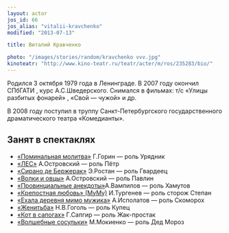 ```yaml
---
layout: actor
jos_id: 66
jos_alias: "vitalii-kravchenko"
modified: "2013-07-13"

title: Виталий Кравченко

photo: "/images/stories/random/kravchenko vvv.jpg"
kinoteatr: "http://www.kino-teatr.ru/teatr/acter/m/ros/235283/bio/"
---
```


Родился 3 октября 1979 года в Ленинграде. В 2007 году окончил СПбГАТИ , курс А.С.Шведерского. Снимался в фильмах: т/с «Улицы разбитых фонарей» , «Свой — чужой» и др.

В 2008 году поступил в труппу Санкт-Петербургского государственного драматического театра «Комедианты».

## Занят в спектаклях

- [«Поминальная молитва»](97-pominalnaia-molitva.html) Г.Горин — роль Урядник
- [«ЛЕС»](91-les.html) А.Островский — роль Пётр
- [«Сирано де Бержерак»](60-sirano-de-bergerak.html) Э.Ростан — роль Гвардеец
- [«Волки и овцы»](42-volki-i-ovci.html) А.Островский — роль Павлин
- [«Провинциальные анекдоты»](71-anekdoti.html)А.Вампилов — роль Хамутов
- [«Крепостная любовь» (МуМу)](46-mumu.html) И.Тургенев — роль сторож Степан
- [«Ехала деревня мимо мужика»](45-exala-derevna-mimo-mushika.html) А.Исполатов — роль Скоморох
- [«Женитьба»](69-genitba.html) Н.В.Гоголь — роль Купец
- [«Кот в сапогах»](74-kot-v-sapogah.html) Г.Сапгир — роль Жак-простак
- [«Волшебные сосульки»](75-volshebnie-sosulki.html) М.Мокиенко — роль Дед Мороз
